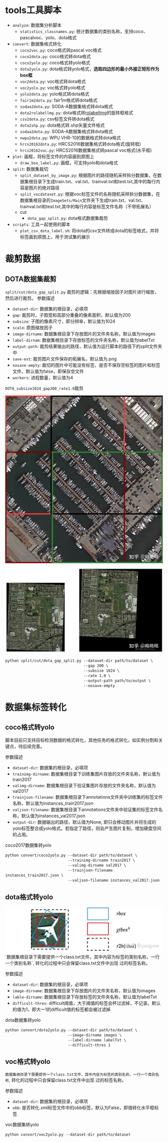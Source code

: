 # tools工具脚本
* `analyze`: 数据集分析脚本
  * `statistics_classnames.py`: 统计数据集的类别名称，支持coco、pascalvoc、yolo、dota格式
* `convert`: 数据集格式转化
  * `coco2voc.py`: coco格式转pascal voc格式
  * `coco2dota.py`: coco格式转dota格式 
  * `coco2yolo.py`: coco格式转yolo格式
  * `dota2yolo.py`: dota格式转yolo格式，**选取四边形的最小外接正矩形作为box框**
  * `voc2dota.py`: voc格式转dota格式
  * `voc2yolo.py`: voc格式转yolo格式
  * `yolo2dota.py`: yolo格式转dota格式
  * `fair1m2dota.py`: fair1m格式转dota格式
  * `sodaa2dota.py`: SODA-A数据集格式转dota格式
  * `dota2rolabellmg.py`: dota格式转[rolabellmg](https://github.com/cgvict/roLabelImg)的旋转框格式
  * `csv2dota.py`: csv标签文件转dota格式
  * `dota2shp.py`: dota格式转.shp矢量文件格式
  * `sodaa2dota.py`: SODA-A数据集格式转dota格式
  * `nwpu2dota.py`: WPU VHR-10的数据格式转dota格式
  * `hrcs20162dota.py`: HRCS2016数据集格式转dota格式(旋转框)
  * `hrcs20162voc.py`: HRCS2016数据集格式转pascal voc格式(水平框)
* `plot`: 画框，将标签文件的内容画到原图上
  * `draw_box_label.py`: 画框，可支持yolo和dota格式
* `split`: 数据集裁切
  * `split_dataset_by_image.py`: 根据图片的路径随机采样拆分数据集，在数据集根目录下生成train.txt、val.txt、trainval.txt和test.txt,其中的每行内容是图片的绝对路径
  * `split_vocdataset.py`: 根据voc标签文件的名称随机采样拆分数据集，在数据集根目录的`ImageSets/Main`文件夹下生成train.txt、val.txt、trainval.txt和test.txt,其中的每行内容是标签文件名称（不带拓展名）
  * cut
    * `dota_gap_split.py`: dota格式数据集裁剪
* `scripts`: 工具一起使用的脚本
  * `plot_csv_dota_label.sh`: 将dota的csv文件转成dota的标签格式，并将标签画到原图上，用于测试集的展示


# 裁剪数据
## DOTA数据集裁剪
`split/cut/dota_gap_split.py`
裁剪的逻辑：先根据缩放因子对图片进行缩放，然后进行裁剪。
参数描述
* `dataset-dir`: 数据集的根目录，必填项
* `gap`: 裁剪时，子图宽和高部分重叠的像素面积，默认值为200
* `subsize`: 子图的像素尺寸，即分辨率，默认值为1024
* `scale`: 原图缩放因子
* `image-dirname`: 数据集根目录下存放图片的文件夹名称，默认值为images
* `label-dirnam`: 数据集根目录下存放标签的文件夹名称，默认值为labelTxt
* `output-path`: 裁剪结果输出的路径，默认值为运行脚本的路径下的split文件夹中
* `save-ext`: 裁剪图片文件保存的拓展名，默认值为.png
* `nosave-empty`: 裁切的图片中可能没有标签，是否不保存空标签的图片和标签文件，默认值为false，即保存空文件
* `workers`: 进程数量，默认值为4

`DOTA_subsize1024_gap200_rate1.0`裁剪
<div align='center'>
<img src='./docs/image/split/gap_split_normal.jpg' alt="" title="裁剪效果，不同颜色的框即代表裁剪后的结果图">
</div>
<div align='center'>
<img src='./docs/image/split/gap_split_small.jpg' alt="" title="原图尺寸小于subsize，会将图片填充到subsize">
</div>

```shell
python split/cut/dota_gap_split.py --dataset-dir path/to/dataset \
                                   --gap 200 \
                                   --subsize 1024 \
                                   --rate 1.0 \
                                   --output-path path/to/output \
                                   --nosave-empty
```

# 数据集标签转化
## coco格式转yolo
脚本目前只支持目标检测数据的格式转化，其他任务的格式转化，如实例分割和关键点，待后续完善。

参数描述
* `dataset-dir`: 数据集的根目录，必填项
* `trainimg-dirname`: 数据集根目录下训练集图片存放的文件夹名称，默认值为train2017
* `valimg-dirname`: 数据集根目录下验证集图片存放的文件夹名称，默认值为val2017
* `trainjson-filename`: 数据集根目录下annotations文件夹中训练集的标签文件名称，默认值为instances_train2017.json
* `valjson-filename`: 数据集根目录下annotations文件夹中验证集的标签文件名称，默认值为instances_val2017.json
* `output-dir`: 数据输出的路径，默认值为None, 即只会移动图片并将生成的yolo标签整合成yolo格式。若指定了路径，则会产生图片复制，增加硬盘空间的占用。

coco2017数据集转yolo
```shell
python convert/coco2yolo.py --dataset-dir path/to/dataset \
                            --trainimg-dirname train2017 \
                            --valimg-dirname val2017 \
                            --trainjson-filename instances_train2017.json \
                            --valjson-filename instances_val2017.json
```
## dota格式转yolo
<div align='center'>
<img src='./docs/image/convert/rbox2bbox.jpg'>
</div>
`数据集根目录下需要提供一个class.txt文件，其中内容为标签的类别名称，一行一个类别名称`, 转化的过程中只会保留class.txt文件中出现
过的标签名称。

参数描述
* `dataset-dir`: 数据集的根目录，必填项
* `image-dirname`: 数据集根目录下存放图片的文件夹名称，默认值为images
* `lable-dirname`: 数据集根目录下存放标签的文件夹名称，默认值为labelTxt
* `difficult-thres`: difficult阈值，大于阈值的标签会杯过滤掉，不记录。默认的值为1，即大一1的difficult值的标签都会被过滤掉

dota数据集转yolo
```shell
python convert/dota2yolo.py --dataset-dir path/to/dataset \
                            --image-dirname images \
                            --label-dirname labelTxt \
                            --difficult-thres 1
```

## voc格式转yolo
`数据集根目录下需要提供一个class.txt文件，其中内容为标签的类别名称，一行一个类别名称`, 转化的过程中只会保留class.txt文件中出现
过的标签名称。

参数描述
* `dataset-dir`: 数据集的根目录，必填项
* `obb`: 是否转化.xml标签文件中的obb标签，默认为False，即值转化水平框标签

voc数据集转yolo
```shell
python convert/voc2yolo.py --dataset-dir path/to/dataset
```
